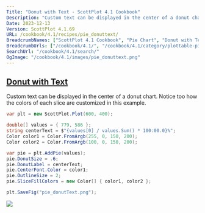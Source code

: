 ```yaml
---
Title: "Donut with Text - ScottPlot 4.1 Cookbook"
Description: "Custom text can be displayed in the center of a donut chart. Notice too how the colors of each slice are customized in this example."
Date: 2023-12-13
Version: ScottPlot 4.1.69
URL: /cookbook/4.1/recipes/pie_donuttext/
BreadcrumbNames: ["ScottPlot 4.1 Cookbook", "Pie Chart", "Donut with Text"]
BreadcrumbUrls: ["/cookbook/4.1/", "/cookbook/4.1/category/plottable-pie", "/cookbook/4.1/recipes/pie_donuttext/"]
SearchUrl: "/cookbook/4.1/search/"
OgImage: "/cookbook/4.1/images/pie_donuttext.png"
---
```


<h2><a id='donut-with-text' href='/cookbook/4.1/recipes/pie_donuttext/'>Donut with Text</a></h2>

Custom text can be displayed in the center of a donut chart. Notice too how the colors of each slice are customized in this example.

```cs
var plt = new ScottPlot.Plot(600, 400);

double[] values = { 779, 586 };
string centerText = $"{values[0] / values.Sum() * 100:00.0}%";
Color color1 = Color.FromArgb(255, 0, 150, 200);
Color color2 = Color.FromArgb(100, 0, 150, 200);

var pie = plt.AddPie(values);
pie.DonutSize = .6;
pie.DonutLabel = centerText;
pie.CenterFont.Color = color1;
pie.OutlineSize = 2;
pie.SliceFillColors = new Color[] { color1, color2 };

plt.SaveFig("pie_donutText.png");
```

<img src='../../images/pie_donuttext.png' class='d-block mx-auto my-5' />


